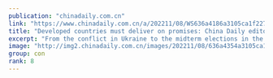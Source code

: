 ```yaml
---
publication: "chinadaily.com.cn"
link: "https://www.chinadaily.com.cn/a/202211/08/WS636a4186a3105ca1f2274c99.html"
title: "Developed countries must deliver on promises: China Daily editorial"
excerpt: "From the conflict in Ukraine to the midterm elections in the United States, there are plenty of ongoing and impending events to distract countries and their leaders from this year's United Nations cli"
image: "http://img2.chinadaily.com.cn/images/202211/08/636a4354a3105ca157c0cbb0.jpeg"
group: con
rank: 8
---
```

